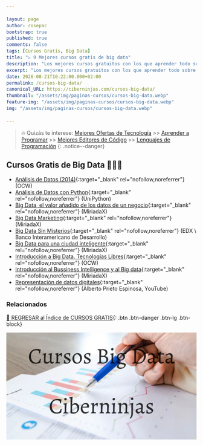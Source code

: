 ```yaml
---

layout: page
author: rosepac
bootstrap: true
published: true
comments: false
tags: [Cursos Gratis, Big Data]
title: "▷ 9 Mejores cursos gratis de big data"
description: "Los mejores cursos gratuitos con los que aprender todo sobre las big data, desde cero hasta nivel experto"
excerpt: "Los mejores cursos gratuitos con los que aprender todo sobre las big data, desde cero hasta nivel experto"
date: 2020-08-21T10:22:00.000+02:00
permalink: /cursos-big-data/
canonical_URL: https://ciberninjas.com/cursos-big-data/
thumbnail: "/assets/img/paginas-cursos/cursos-big-data.webp"
feature-img: "/assets/img/paginas-cursos/cursos-big-data.webp"
img: "/assets/img/paginas-cursos/cursos-big-data.webp"

---
```


> 🔥 Quizás te interese: [Mejores Ofertas de Tecnología](https://www.amazon.es/shop/cibercursos) >> [Aprender a Programar](/programar/) >> [Mejores Editores de Código](/mejores-editores-texto/) >> [Lenguajes de Programación](/15-mejores-lenguajes-programacion/)
{: .notice--danger}

## Cursos Gratis de Big Data 👨‍👩‍👦

- [Análisis de Datos (2014)](http://ocw.uc3m.es/ingenieria-informatica/analisis-de-datos){:target="_blank" rel="nofollow,noreferrer"} (OCW)
- [Análisis de Datos con Python](https://unipython.com/curso-analisis-datos){:target="_blank" rel="nofollow,noreferrer"} (UniPython)
- [Big Data, el valor añadido de los datos de un negocio](https://miriadax.net/web/big-data-el-valor-anadido-de-los-datos-en-su-negocio){:target="_blank" rel="nofollow,noreferrer"} (MiriadaX)
- [Big Data Marketing](https://miriadax.net/web/big-data-marketing){:target="_blank" rel="nofollow,noreferrer"} (MiriadaX)
- [Big Data Sin Misterios](https://www.edx.org/course/big-data-sin-misterios){:target="_blank" rel="nofollow,noreferrer"} (EDX \ Banco Interamericano de Desarrollo)
- [Big Data para una ciudad inteligente](https://miriadax.net/web/big-data-para-una-ciudad-inteligente-2-edicion-){:target="_blank" rel="nofollow,noreferrer"} (MiriadaX)
- [Introducción a Big Data. Tecnologías Libres](https://campusvirtual.ull.es/ocw/course/view.php?id=95){:target="_blank" rel="nofollow,noreferrer"} (OCW)
- [Introducción al Bussiness Intelligence y al Big data](https://miriadax.net/web/introduccion-al-business-intelligence-y-al-big-data-3-edicion-){:target="_blank" rel="nofollow,noreferrer"} (MiriadaX)
- [Representación de datos digitales](https://www.youtube.com/playlist?list=PLGnRLcmvdTqybDTk0qdEm5tKpxA55swau){:target="_blank" rel="nofollow,noreferrer"} (Alberto Prieto Espinosa, YouTube)

### **Relacionados** <!-- omit in toc -->

[🏡 REGRESAR al Índice de CURSOS GRATIS](https://ciberninjas.com/cursos-tecnologia/){: .btn .btn-danger .btn-lg .btn-block}

![](/assets/img/paginas-cursos/cursos-big-data.webp)